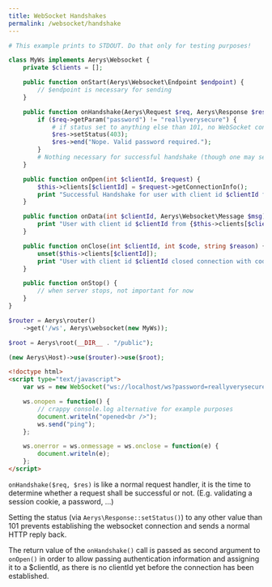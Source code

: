 ```yaml
---
title: WebSocket Handshakes
permalink: /websocket/handshake
---
```


```php
# This example prints to STDOUT. Do that only for testing purposes!

class MyWs implements Aerys\Websocket {
    private $clients = [];

    public function onStart(Aerys\Websocket\Endpoint $endpoint) {
        // $endpoint is necessary for sending
    }

    public function onHandshake(Aerys\Request $req, Aerys\Response $res) {
        if ($req->getParam("password") != "reallyverysecure") {
            # if status set to anything else than 101, no WebSocket connection will be established
            $res->setStatus(403);
            $res->end("Nope. Valid password required.");
        }
        # Nothing necessary for successful handshake (though one may set cookies for example)
    }

    public function onOpen(int $clientId, $request) {
        $this->clients[$clientId] = $request->getConnectionInfo();
        print "Successful Handshake for user with client id $clientId from {$this->clients[$clientId]['client_addr']}\n";
    }

    public function onData(int $clientId, Aerys\Websocket\Message $msg) {
        print "User with client id $clientId from {$this->clients[$clientId]['client_addr']} sent: " . (yield $msg) . "\n";
    }

    public function onClose(int $clientId, int $code, string $reason) {
        unset($this->clients[$clientId]);
        print "User with client id $clientId closed connection with code $code\n";
    }

    public function onStop() {
        // when server stops, not important for now
    }
}
```

```php
$router = Aerys\router()
    ->get('/ws', Aerys\websocket(new MyWs));

$root = Aerys\root(__DIR__ . "/public");

(new Aerys\Host)->use($router)->use($root);
```

```html
<!doctype html>
<script type="text/javascript">
    var ws = new WebSocket("ws://localhost/ws?password=reallyverysecure");

    ws.onopen = function() {
        // crappy console.log alternative for example purposes
        document.writeln("opened<br />");
        ws.send("ping");
    };

    ws.onerror = ws.onmessage = ws.onclose = function(e) {
        document.writeln(e);
    };
</script>
```

`onHandshake($req, $res)` is like a normal request handler, it is the time to determine whether a request shall be successful or not. (E.g. validating a session cookie, a password, ...)

Setting the status (via `Aerys\Response::setStatus()`) to any other value than 101 prevents establishing the websocket connection and sends a normal HTTP reply back.

The return value of the `onHandshake()` call is passed as second argument to `onOpen()` in order to allow passing authentication information and assigning it to a $clientId, as there is no clientId yet before the connection has been established.
